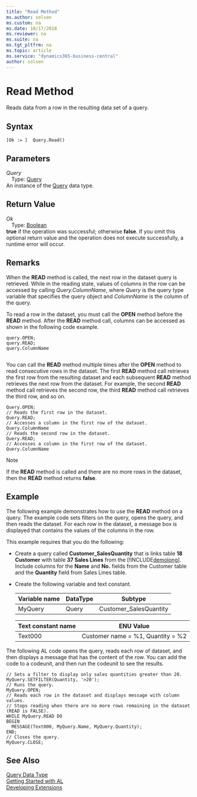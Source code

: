 ```yaml
---
title: "Read Method"
ms.author: solsen
ms.custom: na
ms.date: 10/17/2018
ms.reviewer: na
ms.suite: na
ms.tgt_pltfrm: na
ms.topic: article
ms.service: "dynamics365-business-central"
author: solsen
---
```

[//]: # (START>DO_NOT_EDIT)
[//]: # (IMPORTANT:Do not edit any of the content between here and the END>DO_NOT_EDIT.)
[//]: # (Any modifications should be made in the .xml files in the ModernDev repo.)
# Read Method
Reads data from a row in the resulting data set of a query.

## Syntax
```
[Ok := ]  Query.Read()
```

## Parameters
*Query*  
&emsp;Type: [Query](query-data-type.md)  
An instance of the [Query](query-data-type.md) data type.  

## Return Value
*Ok*  
&emsp;Type: [Boolean](../boolean/boolean-data-type.md)  
**true** if the operation was successful; otherwise **false**.  If you omit this optional return value and the operation does not execute successfully, a runtime error will occur.    


[//]: # (IMPORTANT: END>DO_NOT_EDIT)

## Remarks  
 When the **READ** method is called, the next row in the dataset query is retrieved. While in the reading state, values of columns in the row can be accessed by calling *Query.ColumnName*, where *Query* is the query type variable that specifies the query object and *ColumnName* is the column of the query.  
  
 To read a row in the dataset, you must call the **OPEN** method before the **READ** method. After the **READ** method call, columns can be accessed as shown in the following code example.  
  
```  
query.OPEN;  
query.READ;  
query.ColumnName  
  
```  
  
 You can call the **READ** method multiple times after the **OPEN** method to read consecutive rows in the dataset. The first **READ** method call retrieves the first row from the resulting dataset and each subsequent **READ** method retrieves the next row from the dataset. For example, the second **READ** method call retrieves the second row, the third **READ** method call retrieves the third row, and so on.  
  
```  
Query.OPEN;  
// Reads the first row in the dataset.  
Query.READ;   
// Accesses a column in the first row of the dataset.  
Query.ColumnName  
// Reads the second row in the dataset.  
Query.READ;   
// Accesses a column in the first row of the dataset.  
Query.ColumnName  
```  
  
> [!NOTE]  
>  If the **READ** method is called and there are no more rows in the dataset, then the **READ** method returns **false**.  
  
## Example  
 The following example demonstrates how to use the **READ** method on a query. The example code sets filters on the query, opens the query, and then reads the dataset. For each row in the dataset, a message box is displayed that contains the values of the columns in the row.  
  
 This example requires that you do the following:  
  
-   Create a query called **Customer\_SalesQuantity** that is links table **18 Customer** with table  **37 Sales Lines** from the [!INCLUDE[demolong](../includes/demolong_md.md)]. Include columns for the **Name** and **No.** fields from the Customer table and the **Quantity** field from Sales Lines table.  
  
     <!--NAV For step-by-step instructions for creating this query, see [Walkthrough: Creating a Query to Link Two Tables](Walkthrough--Creating-a-Query-to-Link-Two-Tables.md).-->  
  
-   Create the following variable and text constant.  
  
    |Variable name|DataType|Subtype|  
    |-------------------|--------------|-------------|  
    |MyQuery|Query|Customer\_SalesQuantity|  
  
    |Text constant name|ENU Value|  
    |------------------------|---------------|  
    |Text000|Customer name = %1, Quantity = %2|  
  
 The following AL code opens the query, reads each row of dataset, and then displays a message that has the content of the row. You can add the code to a codeunit, and then run the codeunit to see the results.  
  
```  
// Sets a filter to display only sales quantities greater than 20.  
MyQuery.SETFILTER(Quantity, '>20');   
// Runs the query.  
MyQuery.OPEN;  
// Reads each row in the dataset and displays message with column values.  
// Stops reading when there are no more rows remaining in the dataset (READ is FALSE).  
WHILE MyQuery.READ DO  
BEGIN  
  MESSAGE(Text000, MyQuery.Name, MyQuery.Quantity);   
END;  
// Closes the query.  
MyQuery.CLOSE;  
```

## See Also
[Query Data Type](query-data-type.md)  
[Getting Started with AL](../../devenv-get-started.md)  
[Developing Extensions](../../devenv-dev-overview.md)